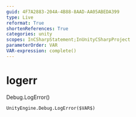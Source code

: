 ```yaml
---
guid: 4F7A2883-204A-4B88-8AAD-AA05ABEDA399
type: Live
reformat: True
shortenReferences: True
categories: unity
scopes: InCSharpStatement;InUnityCSharpProject
parameterOrder: VAR
VAR-expression: complete()
---
```


# logerr

Debug.LogError()

```
UnityEngine.Debug.LogError($VAR$)
```


